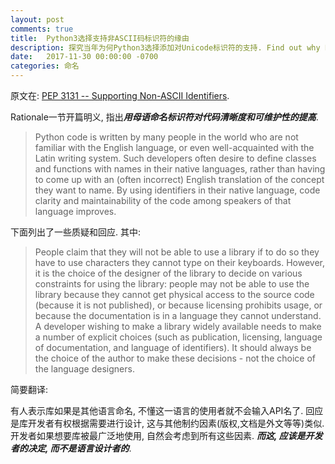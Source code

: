 ```yaml
---
layout: post
comments: true
title:  Python3选择支持非ASCII码标识符的缘由
description: 探究当年为何Python3选择添加对Unicode标识符的支持. Find out why Python 3 chose to add support for non-ASCII identifiers.
date:   2017-11-30 00:00:00 -0700
categories: 命名
---
```


原文在: [PEP 3131 -- Supporting Non-ASCII Identifiers](https://www.python.org/dev/peps/pep-3131/).

Rationale一节开篇明义, 指出***用母语命名标识符对代码清晰度和可维护性的提高***.

> Python code is written by many people in the world who are not
    familiar with the English language, or even well-acquainted with the
    Latin writing system. Such developers often desire to define classes
    and functions with names in their native languages, rather than having
    to come up with an (often incorrect) English translation of the
    concept they want to name. By using identifiers in their native
    language, code clarity and maintainability of the code among
    speakers of that language improves.

下面列出了一些质疑和回应. 其中:

> People claim that they will not be able to use a library if to do so they have
    to use characters they cannot type on their keyboards. However, it is the
    choice of the designer of the library to decide on various constraints for using
    the library: people may not be able to use the library because they cannot get
    physical access to the source code (because it is not published), or because
    licensing prohibits usage, or because the documentation is in a language they
    cannot understand. A developer wishing to make a library widely available needs
    to make a number of explicit choices (such as publication, licensing, language
    of documentation, and language of identifiers). It should always be the choice
    of the author to make these decisions - not the choice of the language
    designers.

简要翻译:

有人表示库如果是其他语言命名, 不懂这一语言的使用者就不会输入API名了. 回应是库开发者有权根据需要进行设计, 这与其他制约因素(版权,文档是外文等等)类似. 开发者如果想要库被最广泛地使用, 自然会考虑到所有这些因素. ***而这, 应该是开发者的决定, 而不是语言设计者的***.